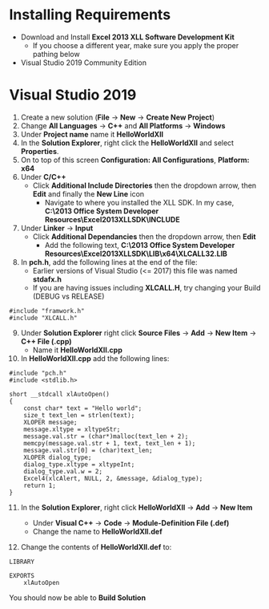 # Installing Requirements
* Download and Install **Excel 2013 XLL Software Development Kit**
  * If you choose a different year, make sure you apply the proper pathing below
* Visual Studio 2019 Community Edition

# Visual Studio 2019
1. Create a new solution (**File** -> **New** -> **Create New Project**)
2. Change **All Languages** -> **C++** and **All Platforms** -> **Windows**
3. Under **Project name** name it **HelloWorldXll**
4. In the **Solution Explorer**, right click the **HelloWorldXll** and select **Properties**.
5. On to top of this screen **Configuration: All Configurations**, **Platform: x64**
6. Under **C/C++**
	* Click **Additional Include Directories** then the dropdown arrow, then **Edit** and finally the **New Line** icon
	  * Navigate to where you installed the XLL SDK. In my case, **C:\2013 Office System Developer Resources\Excel2013XLLSDK\INCLUDE**
7. Under **Linker** -> **Input**
	* Click **Additional Dependancies** then the dropdown arrow, then **Edit**
	    * Add the following text, **C:\2013 Office System Developer Resources\Excel2013XLLSDK\LIB\x64\XLCALL32.LIB**
8. In **pch.h**, add the following lines at the end of the file:
	* Earlier versions of Visual Studio (<= 2017) this file was named **stdafx.h**
    * If you are having issues including **XLCALL.H**, try changing your Build (DEBUG vs RELEASE)

```
#include "framwork.h"
#include "XLCALL.h"
```

9. Under **Solution Explorer** right click **Source Files** -> **Add** -> **New Item** -> **C++ File (.cpp)**
    * Name it **HelloWorldXll.cpp**
10. In **HelloWorldXll.cpp** add the following lines:

```
#include "pch.h"
#include <stdlib.h>

short __stdcall xlAutoOpen()
{
	const char* text = "Hello world";
	size_t text_len = strlen(text);
	XLOPER message;
	message.xltype = xltypeStr;
	message.val.str = (char*)malloc(text_len + 2);
	memcpy(message.val.str + 1, text, text_len + 1);
	message.val.str[0] = (char)text_len;
	XLOPER dialog_type;
	dialog_type.xltype = xltypeInt;
	dialog_type.val.w = 2;
	Excel4(xlcAlert, NULL, 2, &message, &dialog_type);
	return 1;
}
```

11. In the **Solution Explorer**, right click **HelloWorldXll** -> **Add** -> **New Item**
    * Under **Visual C++** -> **Code** -> **Module-Definition File (.def)**
    * Change the name to **HelloWorldXll.def**

12. Change the contents of **HelloWorldXll.def** to:

```
LIBRARY

EXPORTS
    xlAutoOpen
```

You should now be able to **Build Solution**